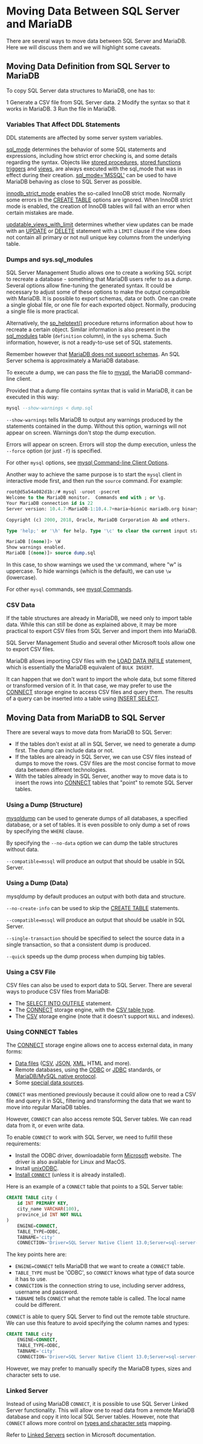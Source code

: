 # Moving Data Between SQL Server and MariaDB

There are several ways to move data between SQL Server and MariaDB. Here we will discuss them and we will highlight some caveats.

## Moving Data Definition from SQL Server to MariaDB

To copy SQL Server data structures to MariaDB, one has to:

1 Generate a CSV file from SQL Server data.
2 Modify the syntax so that it works in MariaDB.
3 Run the file in MariaDB.

### Variables That Affect DDL Statements

DDL statements are affected by some server system variables.

[sql_mode](/mariadb-administration/variables-and-modes/sql-mode/) determines the behavior of some SQL statements and expressions, including how strict error checking is, and some details regarding the syntax. Objects like [stored procedures](/programming-customizing-mariadb/stored-routines/stored-procedures/), [stored functions](/programming-customizing-mariadb/stored-routines/stored-functions/) [triggers](/programming-customizing-mariadb/triggers-events/triggers/) and [views](/programming-customizing-mariadb/views/), are always executed with the sql_mode that was in effect during their creation. [sql_mode='MSSQL'](/kb/en/sql_modemssql/) can be used to have MariaDB behaving as close to SQL Server as possible.

[innodb_strict_mode](/kb/en/innodb-system-variables/#innodb_strict_mode) enables the so-called InnoDB strict mode. Normally some errors in the [CREATE TABLE](/sql-statements-structure/sql-statements/data-definition/create/create-table/) options are ignored. When InnoDB strict mode is enabled, the creation of InnoDB tables will fail with an error when certain mistakes are made.

[updatable_views_with_limit](/kb/en/server-system-variables/#updatable_views_with_limit) determines whether view updates can be made with an [UPDATE](/sql-statements-structure/sql-statements/data-manipulation/changing-deleting-data/update/) or [DELETE](/sql-statements-structure/sql-statements/data-manipulation/changing-deleting-data/delete/) statement with a `LIMIT` clause if the view does not contain all primary or not null unique key columns from the underlying table.

### Dumps and sys.sql_modules

SQL Server Management Studio allows one to create a working SQL script to recreate a database - something that MariaDB users refer to as a <em>dump</em>. Several options allow fine-tuning the generated syntax. It could be necessary to adjust some of these options to make the output compatible with MariaDB. It is possible to export schemas, data or both. One can create a single global file, or one file for each exported object. Normally, producing a single file is more practical.

Alternatively, the [sp_helptext()](https://docs.microsoft.com/en-us/sql/relational-databases/system-stored-procedures/sp-helptext-transact-sql) procedure returns information about how to recreate a certain object. Similar information is also present in the [sql_modules](https://docs.microsoft.com/en-us/sql/relational-databases/system-catalog-views/sys-sql-modules-transact-sql) table (`definition` column), in the `sys` schema. Such information, however, is not a ready-to-use set of SQL statements.

Remember however that [MariaDB does not support schemas](/kb/en/understanding-mariadb-architecture/#databases). An SQL Server schema is approximately a MariaDB database.

To execute a dump, we can pass the file to [mysql](/clients-utilities/mysql-client/mysql-command-line-client/), the MariaDB command-line client.

Provided that a dump file contains syntax that is valid in MariaDB, it can be executed in this way:

```sql
mysql --show-warnings < dump.sql
```

`--show-warnings` tells MariaDB to output any warnings produced by the statements contained in the dump. Without this option, warnings will not appear on screen. Warnings don't stop the dump execution.

Errors will appear on screen. Errors will stop the dump execution, unless the `--force` option (or just `-f`) is specified.

For other `mysql` options, see [mysql Command-line Client Options](/kb/en/mysql-command-line-client/#options).

Another way to achieve the same purpose is to start the `mysql` client in interactive mode first, and then run the `source` command. For example:

```sql
root@d5a54a082d1b:/# mysql -uroot -psecret
Welcome to the MariaDB monitor.  Commands end with ; or \g.
Your MariaDB connection id is 22
Server version: 10.4.7-MariaDB-1:10.4.7+maria~bionic mariadb.org binary distribution

Copyright (c) 2000, 2018, Oracle, MariaDB Corporation Ab and others.

Type 'help;' or '\h' for help. Type '\c' to clear the current input statement.

MariaDB [(none)]> \W
Show warnings enabled.
MariaDB [(none)]> source dump.sql
```

In this case, to show warnings we used the `\W` command, where "w" is uppercase. To hide warnings (which is the default), we can use `\w` (lowercase).

For other `mysql` commands, see [mysql Commands](/kb/en/mysql-command-line-client/#mysql-commands).

### CSV Data

If the table structures are already in MariaDB, we need only to import table data. While this can still be done as explained above, it may be more practical to export CSV files from SQL Server and import them into MariaDB.

SQL Server Management Studio and several other Microsoft tools allow one to export CSV files.

MariaDB allows importing CSV files with the [LOAD DATA INFILE](/sql-statements-structure/sql-statements/data-manipulation/inserting-loading-data/load-data-into-tables-or-index/load-data-infile/) statement, which is essentially the MariaDB equivalent of `BULK INSERT`.

It can happen that we don't want to import the whole data, but some filtered or transformed version of it. In that case, we may prefer to use the [CONNECT](/columns-storage-engines-and-plugins/storage-engines/connect/) storage engine to access CSV files and query them. The results of a query can be inserted into a table using [INSERT SELECT](/sql-statements-structure/sql-statements/data-manipulation/inserting-loading-data/insert-select/).

## Moving Data from MariaDB to SQL Server

There are several ways to move data from MariaDB to SQL Server:

- If the tables don't exist at all in SQL Server, we need to generate a dump first. The dump can include data or not.
- If the tables are already in SQL Server, we can use CSV files instead of dumps to move the rows. CSV files are the most concise format to move data between different technologies.
- With the tables already in SQL Server, another way to move data is to insert the rows into [CONNECT](/columns-storage-engines-and-plugins/storage-engines/connect/) tables that "point" to remote SQL Server tables.

### Using a Dump (Structure)

[mysqldump](/clients-utilities/backup-restore-and-import-clients/mysqldump/) can be used to generate dumps of all databases, a specified database, or a set of tables. It is even possible to only dump a set of rows by specifying the `WHERE` clause.

By specifying the `--no-data` option we can dump the table structures without data.

`--compatible=mssql` will produce an output that should be usable in SQL Server.

### Using a Dump (Data)

mysqldump by default produces an output with both data and structure.

`--no-create-info` can be used to skip the [CREATE TABLE](/sql-statements-structure/sql-statements/data-definition/create/create-table/) statements.

`--compatible=mssql` will produce an output that should be usable in SQL Server.

`--single-transaction` should be specified to select the source data in a single transaction, so that a consistent dump is produced.

`--quick` speeds up the dump process when dumping big tables.

### Using a CSV File

CSV files can also be used to export data to SQL Server. There are several ways to produce CSV files from MariaDB:

- The [SELECT INTO OUTFILE](/sql-statements-structure/sql-statements/data-manipulation/selecting-data/select-into-outfile/) statement.
- The [CONNECT](/columns-storage-engines-and-plugins/storage-engines/connect/) storage engine, with the [CSV table type](/columns-storage-engines-and-plugins/storage-engines/connect/connect-table-types/connect-csv-and-fmt-table-types/).
- The [CSV](/columns-storage-engines-and-plugins/storage-engines/csv/) storage engine (note that it doesn't support `NULL` and indexes).

### Using CONNECT Tables

The [CONNECT](/columns-storage-engines-and-plugins/storage-engines/connect/) storage engine allows one to access external data, in many forms:

- [Data files](/columns-storage-engines-and-plugins/storage-engines/connect/connect-table-types/connect-table-types-data-files/) ([CSV](/columns-storage-engines-and-plugins/storage-engines/connect/connect-table-types/connect-csv-and-fmt-table-types/), [JSON](/columns-storage-engines-and-plugins/storage-engines/connect/connect-table-types/connect-json-table-type/), [XML](/columns-storage-engines-and-plugins/storage-engines/connect/connect-table-types/connect-xml-table-type/), HTML and more).
- Remote databases, using the [ODBC](/columns-storage-engines-and-plugins/storage-engines/connect/connect-table-types/connect-odbc-table-type-accessing-tables-from-another-dbms/) or [JDBC](/columns-storage-engines-and-plugins/storage-engines/connect/connect-table-types/connect-jdbc-table-type-accessing-tables-from-another-dbms/) standards, or [MariaDB/MySQL native protocol](/columns-storage-engines-and-plugins/storage-engines/connect/connect-table-types/connect-mysql-table-type-accessing-mysqlmariadb-tables/).
- Some [special data sources](/columns-storage-engines-and-plugins/storage-engines/connect/connect-table-types/connect-table-types-special-virtual-tables/).

`CONNECT` was mentioned previously because it could allow one to read a CSV file and query it in SQL, filtering and transforming the data that we want to move into regular MariaDB tables.

However, `CONNECT` can also access remote SQL Server tables. We can read data from it, or even write data.

To enable `CONNECT` to work with SQL Server, we need to fulfill these requirements:

- Install the ODBC driver, downloadable form [Microsoft](https://microsoft.com/) website. The driver is also available for Linux and MacOS.
- Install [unixODBC](http://www.unixodbc.org/).
- [Install `CONNECT`](/columns-storage-engines-and-plugins/storage-engines/connect/installing-the-connect-storage-engine/) (unless it is already installed).

Here is an example of a `CONNECT` table that points to a SQL Server table:

```sql
CREATE TABLE city (
    id INT PRIMARY KEY,
    city_name VARCHAR(100),
    province_id INT NOT NULL
)
    ENGINE=CONNECT,
    TABLE_TYPE=ODBC,
    TABNAME='city'
    CONNECTION='Driver=SQL Server Native Client 13.0;Server=sql-server-hostname;Database=world;UID=mariadb_connect;PWD=secret';
```

The key points here are:

- `ENGINE=CONNECT` tells MariaDB that we want to create a `CONNECT` table.
- `TABLE_TYPE` must be 'ODBC', so `CONNECT` knows what type of data source it has to use.
- `CONNECTION` is the connection string to use, including server address, username and password.
- `TABNAME` tells `CONNECT` what the remote table is called. The local name could be different.

`CONNECT` is able to query SQL Server to find out the remote table structure. We can use this feature to avoid specifying the column names and types:

```sql
CREATE TABLE city
    ENGINE=CONNECT,
    TABLE_TYPE=ODBC,
    TABNAME='city'
    CONNECTION='Driver=SQL Server Native Client 13.0;Server=sql-server-hostname;Database=world;UID=mariadb_connect;PWD=secret';
```

However, we may prefer to manually specify the MariaDB types, sizes and character sets to use.

### Linked Server

Instead of using MariaDB `CONNECT`, it is possible to use SQL Server Linked Server functionality. This will allow one to read data from a remote MariaDB database and copy it into local SQL Server tables. However, note that `CONNECT` allows more control on [types and character sets](/mariadb-administration/getting-installing-and-upgrading-mariadb/migrating-from-sql-server-to-mariadb/sql-server-and-mariadb-types-comparison/) mapping.

Refer to [Linked Servers](https://docs.microsoft.com/en-us/sql/relational-databases/linked-servers/linked-servers-database-engine?view=sql-server-ver15) section in Microsoft documentation.